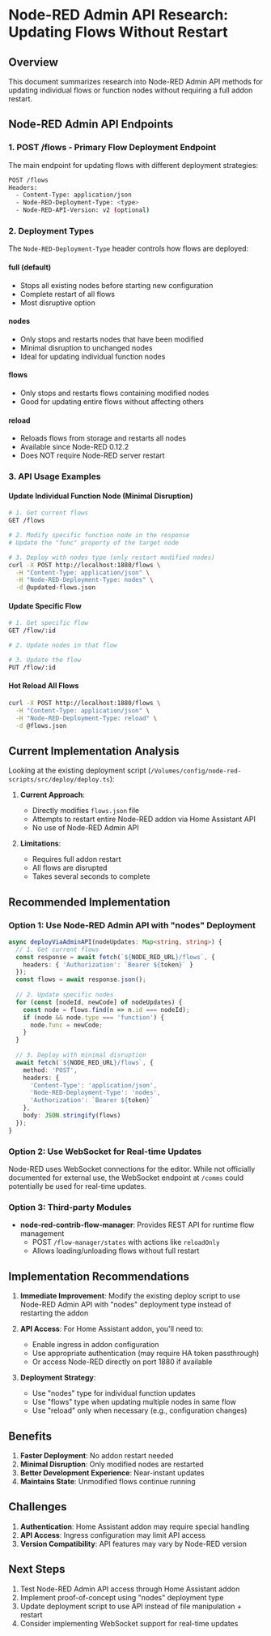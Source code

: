 # Node-RED Admin API Research: Updating Flows Without Restart

## Overview

This document summarizes research into Node-RED Admin API methods for updating individual flows or function nodes without requiring a full addon restart.

## Node-RED Admin API Endpoints

### 1. POST /flows - Primary Flow Deployment Endpoint

The main endpoint for updating flows with different deployment strategies:

```bash
POST /flows
Headers:
  - Content-Type: application/json
  - Node-RED-Deployment-Type: <type>
  - Node-RED-API-Version: v2 (optional)
```

### 2. Deployment Types

The `Node-RED-Deployment-Type` header controls how flows are deployed:

#### **full** (default)
- Stops all existing nodes before starting new configuration
- Complete restart of all flows
- Most disruptive option

#### **nodes** 
- Only stops and restarts nodes that have been modified
- Minimal disruption to unchanged nodes
- Ideal for updating individual function nodes

#### **flows**
- Only stops and restarts flows containing modified nodes
- Good for updating entire flows without affecting others

#### **reload**
- Reloads flows from storage and restarts all nodes
- Available since Node-RED 0.12.2
- Does NOT require Node-RED server restart

### 3. API Usage Examples

#### Update Individual Function Node (Minimal Disruption)
```bash
# 1. Get current flows
GET /flows

# 2. Modify specific function node in the response
# Update the "func" property of the target node

# 3. Deploy with nodes type (only restart modified nodes)
curl -X POST http://localhost:1880/flows \
  -H "Content-Type: application/json" \
  -H "Node-RED-Deployment-Type: nodes" \
  -d @updated-flows.json
```

#### Update Specific Flow
```bash
# 1. Get specific flow
GET /flow/:id

# 2. Update nodes in that flow

# 3. Update the flow
PUT /flow/:id
```

#### Hot Reload All Flows
```bash
curl -X POST http://localhost:1880/flows \
  -H "Content-Type: application/json" \
  -H "Node-RED-Deployment-Type: reload" \
  -d @flows.json
```

## Current Implementation Analysis

Looking at the existing deployment script (`/Volumes/config/node-red-scripts/src/deploy/deploy.ts`):

1. **Current Approach**: 
   - Directly modifies `flows.json` file
   - Attempts to restart entire Node-RED addon via Home Assistant API
   - No use of Node-RED Admin API

2. **Limitations**:
   - Requires full addon restart
   - All flows are disrupted
   - Takes several seconds to complete

## Recommended Implementation

### Option 1: Use Node-RED Admin API with "nodes" Deployment

```typescript
async deployViaAdminAPI(nodeUpdates: Map<string, string>) {
  // 1. Get current flows
  const response = await fetch(`${NODE_RED_URL}/flows`, {
    headers: { 'Authorization': `Bearer ${token}` }
  });
  const flows = await response.json();
  
  // 2. Update specific nodes
  for (const [nodeId, newCode] of nodeUpdates) {
    const node = flows.find(n => n.id === nodeId);
    if (node && node.type === 'function') {
      node.func = newCode;
    }
  }
  
  // 3. Deploy with minimal disruption
  await fetch(`${NODE_RED_URL}/flows`, {
    method: 'POST',
    headers: {
      'Content-Type': 'application/json',
      'Node-RED-Deployment-Type': 'nodes',
      'Authorization': `Bearer ${token}`
    },
    body: JSON.stringify(flows)
  });
}
```

### Option 2: Use WebSocket for Real-time Updates

Node-RED uses WebSocket connections for the editor. While not officially documented for external use, the WebSocket endpoint at `/comms` could potentially be used for real-time updates.

### Option 3: Third-party Modules

- **node-red-contrib-flow-manager**: Provides REST API for runtime flow management
  - POST `/flow-manager/states` with actions like `reloadOnly`
  - Allows loading/unloading flows without full restart

## Implementation Recommendations

1. **Immediate Improvement**: Modify the existing deploy script to use Node-RED Admin API with "nodes" deployment type instead of restarting the addon

2. **API Access**: For Home Assistant addon, you'll need to:
   - Enable ingress in addon configuration
   - Use appropriate authentication (may require HA token passthrough)
   - Or access Node-RED directly on port 1880 if available

3. **Deployment Strategy**:
   - Use "nodes" type for individual function updates
   - Use "flows" type when updating multiple nodes in same flow
   - Use "reload" only when necessary (e.g., configuration changes)

## Benefits

1. **Faster Deployment**: No addon restart needed
2. **Minimal Disruption**: Only modified nodes are restarted
3. **Better Development Experience**: Near-instant updates
4. **Maintains State**: Unmodified flows continue running

## Challenges

1. **Authentication**: Home Assistant addon may require special handling
2. **API Access**: Ingress configuration may limit API access
3. **Version Compatibility**: API features may vary by Node-RED version

## Next Steps

1. Test Node-RED Admin API access through Home Assistant addon
2. Implement proof-of-concept using "nodes" deployment type
3. Update deployment script to use API instead of file manipulation + restart
4. Consider implementing WebSocket support for real-time updates